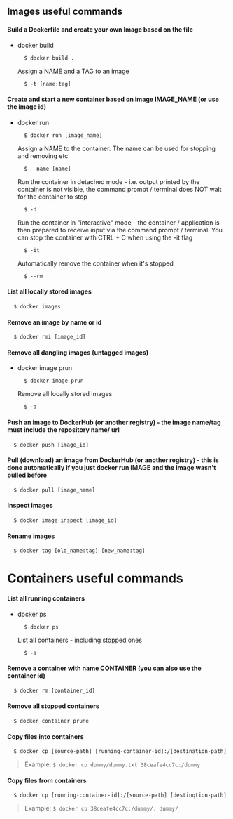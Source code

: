 ## Images useful commands

#### Build a Dockerfile and create your own Image based on the file
* docker build
  ```console
    $ docker build .
  ```

  Assign a NAME and a TAG to an image
  ```console
    $ -t [name:tag]
  ```

#### Create and start a new container based on image IMAGE_NAME (or use the image id)
* docker run
  ```console
    $ docker run [image_name]
  ```

  Assign a NAME to the container. The name can be used for stopping and removing etc.
    ```console
      $ --name [name]
    ```
  Run the container in detached mode - i.e. output printed by the container is not visible, the command prompt / terminal does NOT wait for the container to stop
    ```console
      $ -d
    ```

  Run the container in "interactive" mode - the container / application is then prepared to receive input via the command prompt / terminal. You can stop the container with CTRL + C when using the -it flag
    ```console
      $ -it
    ```

  Automatically remove the container when it's stopped
    ```console
      $ --rm
    ```

#### List all locally stored images
  ```console
    $ docker images
  ```

#### Remove an image by name or id 
  ```console
    $ docker rmi [image_id]
  ```

####  Remove all dangling images (untagged images)
* docker image prun
  ```console
    $ docker image prun
  ```

  Remove all locally stored images
  ```console
    $ -a
  ```

#### Push an image to DockerHub (or another registry) - the image name/tag must include the repository name/ url
```console
  $ docker push [image_id]
```

#### Pull (download) an image from DockerHub (or another registry) - this is done automatically if you just docker run IMAGE and the image wasn't pulled before
```console
  $ docker pull [image_name]
```

#### Inspect images
```console
  $ docker image inspect [image_id]
```

#### Rename images
```console
  $ docker tag [old_name:tag] [new_name:tag]
```


# Containers useful commands

#### List all running containers
* docker ps
    ```console
      $ docker ps
    ```

  List all containers - including stopped ones
    ```console
      $ -a
    ```

#### Remove a container with name CONTAINER (you can also use the container id)
  ```console
    $ docker rm [container_id]
  ```

#### Remove all stopped containers
  ```console
    $ docker container prune
  ``` 

#### Copy files into containers
  ```console
    $ docker cp [source-path] [running-container-id]:/[destination-path]
  ```
  > Example: `$ docker cp dummy/dummy.txt 38ceafe4cc7c:/dummy`

#### Copy files from containers
  ```console
    $ docker cp [running-container-id]:/[source-path] [destinqtion-path]
  ```
  > Example: `$ docker cp 38ceafe4cc7c:/dummy/. dummy/`

